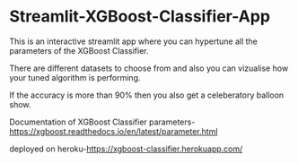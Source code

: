 # Streamlit-XGBoost-Classifier-App

This is an interactive streamlit app where you can hypertune all the parameters of the XGBoost Classifier.

There are different datasets to choose from and also you can vizualise how your tuned algorithm is performing.

If the accuracy is more than 90% then you also get a celeberatory balloon show.

Documentation of XGBoost Classifier parameters-https://xgboost.readthedocs.io/en/latest/parameter.html

deployed on heroku-https://xgboost-classifier.herokuapp.com/
